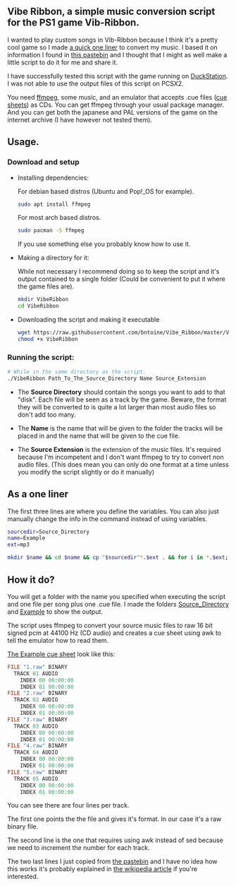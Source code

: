 ## Vibe Ribbon, a simple music conversion script for the PS1 game Vib-Ribbon.
I wanted to play custom songs in Vib-Ribbon because I think it's a pretty cool game so I made [a quick one liner](#as-a-one-liner) to convert my music.
I based it on information I found in [this pastebin](https://pastebin.com/iFZKHbyH) and I thought that I might as well make a little script to do it for me and share it.

I have successfully tested this script with the game running on [DuckStation](https://github.com/stenzek/duckstation/). I was not able to use the output files of this script on PCSX2.

You need [ffmpeg](https://github.com/FFmpeg/FFmpeg), some music, and an emulator that accepts .cue files ([cue sheets](https://en.wikipedia.org/wiki/Cue_sheet_(computing))) as CDs.
You can get ffmpeg through your usual package manager.
And you can get both the japanese and PAL versions of the game on the internet archive (I have however not tested them).



## Usage.
### Download and setup

* Installing dependencies:

     For debian based distros (Ubuntu and Pop!_OS for example).
    ```sh
    sudo apt install ffmpeg
    ```
    For most arch based distros.
    ```sh
    sudo pacman -S ffmpeg
    ```
    If you use something else you probably know how to use it.

* Making a directory for it:

    While not necessary I recommend doing so to keep the script and it's output contained to a single folder (Could be convenient to put it where the game files are).
    
    ```sh
    mkdir VibeRibbon
    cd VibeRibbon
    ```
* Downloading the script and making it executable
    ```sh
    wget https://raw.githubusercontent.com/bntoine/Vibe_Ribbon/master/VibeRibbon.sh
    chmod +x VibeRibbon
    ```


### Running the script:

```sh
# While in the same directory as the script.
./VibeRibbon Path_To_The_Source_Directory Name Source_Extension
```
* The **Source Directory** should contain the songs you want to add to that "disk". Each file will be seen as a track by the game.
Beware, the format they will be converted to is quite a lot larger than most audio files so don't add too many.

* The **Name** is the name that will be given to the folder the tracks will be placed in and the name that will be given to the cue file.

* The **Source Extension** is the extension of the music files. It's required because I'm incompetent and I don't want ffmpeg to try to convert non audio files. (This does mean you can only do one format at a time unless you modify the script slightly or do it manually)



## As a one liner
The first three lines are where you define the variables. You can also just manually change the info in the command instead of using variables.
```sh
sourcedir=Source_Directory
name=Example
ext=mp3

mkdir $name && cd $name && cp "$sourcedir"*.$ext . && for i in *.$ext; do ffmpeg -v panic -i "$i" -ar 44100 -f s16le -acodec pcm_s16le "${i%%.*}.raw"; done && ls *.raw | awk '{printf "FILE \"%s\" BINARY\n  TRACK %02d AUDIO\n    INDEX 00 00:00:00\n    INDEX 01 00:00:00\n",$0, NR}' > "$name.cue" && rm *.$ext
```



## How it do?
You will get a folder with the name you specified when executing the script and one file per song plus one .cue file. I made the folders [Source\_Directory](Source_Directory/) and [Example](Example/) to show the output.

The script uses ffmpeg to convert your source music files to raw 16 bit signed pcm at 44100 Hz (CD audio) and creates a cue sheet using awk to tell the emulator how to read them. 

[The Example cue sheet](Example/Example.cue) look like this:

```c
FILE "1.raw" BINARY
  TRACK 01 AUDIO
    INDEX 00 00:00:00
    INDEX 01 00:00:00
FILE "2.raw" BINARY
  TRACK 02 AUDIO
    INDEX 00 00:00:00
    INDEX 01 00:00:00
FILE "3.raw" BINARY
  TRACK 03 AUDIO
    INDEX 00 00:00:00
    INDEX 01 00:00:00
FILE "4.raw" BINARY
  TRACK 04 AUDIO
    INDEX 00 00:00:00
    INDEX 01 00:00:00
FILE "5.raw" BINARY
  TRACK 05 AUDIO
    INDEX 00 00:00:00
    INDEX 01 00:00:00
```
You can see there are four lines per track. 

The first one points the the file and gives it's format. In our case it's a raw binary file.

The second line is the one that requires using awk instead of sed because we need to increment the number for each track. 

The two last lines I just copied from [the pastebin](https://pastebin.com/iFZKHbyH) and I have no idea how this works it's probably explained in [the wikipedia article](https://en.wikipedia.org/wiki/Cue_sheet_(computing)) if you're interested.